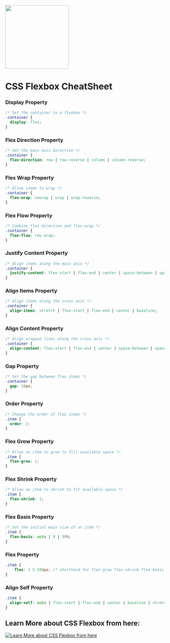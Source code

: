<img src="https://github.com/Vishal-raj-1/Frontend-Development-Essentials/blob/main/Assets/Icons/css.png" width="200px" />


# CSS Flexbox CheatSheet

### Display Property

```css
/* Set the container to a flexbox */
.container {
  display: flex;
}
```

### Flex Direction Property

```css
/* Set the main axis direction */
.container {
  flex-direction: row | row-reverse | column | column-reverse;
}
```

### Flex Wrap Property

```css
/* Allow items to wrap */
.container {
  flex-wrap: nowrap | wrap | wrap-reverse;
}
```

### Flex Flow Property

```css
/* Combine flex-direction and flex-wrap */
.container {
  flex-flow: row wrap;
}
```

### Justify Content Property

```css
/* Align items along the main axis */
.container {
  justify-content: flex-start | flex-end | center | space-between | space-around | space-evenly;
}
```

### Align Items Property

```css
/* Align items along the cross axis */
.container {
  align-items: stretch | flex-start | flex-end | center | baseline;
}
```

### Align Content Property

```css
/* Align wrapped lines along the cross axis */
.container {
  align-content: flex-start | flex-end | center | space-between | space-around | stretch;
}
```

### Gap Property

```css
/* Set the gap between flex items */
.container {
  gap: 10px;
}
```

### Order Property

```css
/* Change the order of flex items */
.item {
  order: 2;
}
```

### Flex Grow Property

```css
/* Allow an item to grow to fill available space */
.item {
  flex-grow: 1;
}
```

### Flex Shrink Property

```css
/* Allow an item to shrink to fit available space */
.item {
  flex-shrink: 1;
}
```

### Flex Basis Property

```css
/* Set the initial main size of an item */
.item {
  flex-basis: auto | 0 | 50%;
}
```

### Flex Property

```css
.item {
    flex: 3 5 500px; /* shorthand for flex-grow flex-shrink flex-basis  */
}
```

### Align Self Property

```css
.item {
  align-self: auto | flex-start | flex-end | center | baseline | stretch;
}
```

## Learn More about CSS Flexbox from here:

[![Learn More about CSS Flexbox from here](http://img.youtube.com/vi/3nLglJtUHjA/0.jpg)](http://www.youtube.com/watch?v=3nLglJtUHjA)

